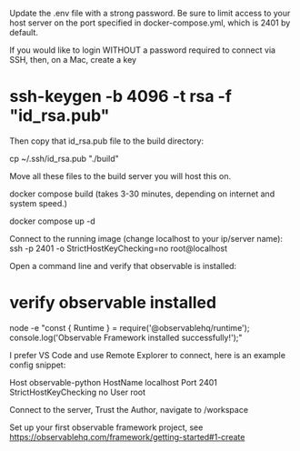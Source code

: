 Update the .env file with a strong password. Be sure to limit access to your host server on the port specified in docker-compose.yml, which is 2401 by default.

If you would like to login WITHOUT a password required to connect via SSH, then, on a Mac, create a key
# ssh-keygen -b 4096 -t rsa -f "id_rsa.pub"

Then copy that id_rsa.pub file to the build directory:

cp ~/.ssh/id_rsa.pub "./build"

Move all these files to the build server you will host this on.

docker compose build (takes 3-30 minutes, depending on internet and system speed.)

docker compose up -d

Connect to the running image (change localhost to your ip/server name):
ssh -p 2401 -o StrictHostKeyChecking=no root@localhost

Open a command line and verify that observable is installed: 
# verify observable installed
node -e "const { Runtime } = require('@observablehq/runtime'); console.log('Observable Framework installed successfully!');"

I prefer VS Code and use Remote Explorer to connect, here is an example config snippet:

Host observable-python
  HostName localhost
  Port 2401
  StrictHostKeyChecking no
  User root

Connect to the server, Trust the Author, navigate to /workspace

Set up your first observable framework project, see https://observablehq.com/framework/getting-started#1-create

